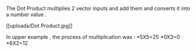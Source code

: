 The Dot Product multiplies 2 vector inputs and add them and converts it into a number value . 

[[uploads/Dot Product.jpg]]

In upper example , the process of multiplication was :
  *5X5=25
  *0X3=0
  *6X2=12
    